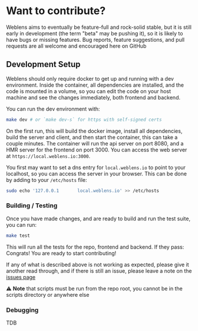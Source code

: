 # Want to contribute?

Weblens aims to eventually be feature-full and rock-solid stable, but it is still early in development (the term "beta" may be pushing it), so it is likely to have bugs or missing features. Bug reports, feature suggestions, and pull requests are all welcome and encouraged here on GitHub 

## Development Setup
Weblens should only require docker to get up and running with a dev environment. Inside the container, all dependencies are installed, and the code is mounted in a volume, so you can edit the code on your host machine and see the changes immediately, both frontend and backend.

You can run the dev environment with:
```bash
make dev # or `make dev-s` for https with self-signed certs
```

On the first run, this will build the docker image, install all dependencies, build the server and client, and then start the container, this can take a couple minutes. The container will run the api server on port 8080, and a HMR server for the frontend on port 3000. You can access the web server at `https://local.weblens.io:3000`.

You first may want to set a dns entry for `local.weblens.io` to point to your localhost, so you can access the server in your browser. This can be done by adding to your `/etc/hosts` file:

```bash
sudo echo '127.0.0.1       local.weblens.io' >> /etc/hosts
```

### Building / Testing
Once you have made changes, and are ready to build and run the test suite, you can run:
```bash
make test
```
This will run all the tests for the repo, frontend and backend. If they pass: Congrats! You are ready to start contributing!

If any of what is described above is not working as expected, please give it another read through, and if there is still an issue, please leave a note on the [issues page](https://github.com/ethanrous/weblens/issues)

⚠️ **Note** that scripts must be run from the repo root, you cannot be in the scripts directory or anywhere else

### Debugging
TDB
